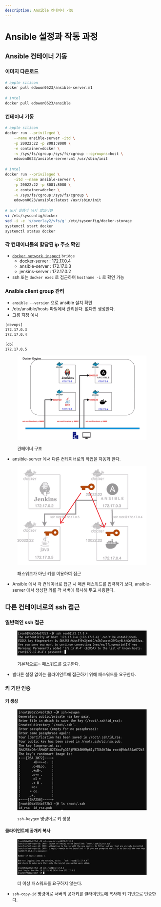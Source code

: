 ```yaml
---
description: Ansible 컨테이너 기동
---
```


# Ansible 설정과 작동 과정

## Ansible 컨테이너 기동

### 이미지 다운로드

```bash
# apple silicon
docker pull edowon0623/ansible-server:m1

# intel
docker pull edowon0623/ansible
```



### 컨테이너 기동

```bash
# apple silicon
docker run --privileged \
    --name ansible-server -itd \
    -p 20022:22 -p 8081:8080 \
    -e container=docker \
    -v /sys/fs/cgroup:/sys/fs/cgroup --cgroupns=host \
    edowon0623/ansible-server:m1 /usr/sbin/init
    
# intel
docker run --privileged \
    -itd --name ansible-server \
    -p 20022:22 -p 8081:8080 \
    -e container=docker \
    -v /sys/fs/cgroup:/sys/fs/cgroup \
    edowon0623/ansible:latest /usr/sbin/init

# 도커 실행이 되지 않았다면
vi /etc/sysconfig/docker
sed -i -e 's/overlay2/vfs/g' /etc/sysconfig/docker-storage
systemctl start docker
systemctl status docker
```



### 각 컨테이너들의 할당된 ip 주소 확인

* [`docker network inspect`](../appendix/docker.md#docker-network-inspect) `bridge`
  * docker-server : 172.17.0.4
  * ansible-server : 172.17.0.3
  * jenkins-server : 172.17.0.2
* ssh 또는 `docker exec` 로 접근하여 `hostname -i` 로 확인 가능



### Ansible client group 관리

* `ansible --version` 으로 ansible 설치 확인
* /etc/ansible/hosts 파일에서 관리된다. 없다면 생성한다.
* 그룹 지정 예시

```
[devops]
172.17.0.3
172.17.0.4

[db]
172.17.0.5
```

<figure><img src="../../.gitbook/assets/image (69).png" alt=""><figcaption><p>컨테이너 구조</p></figcaption></figure>

* ansible-server 에서 다른 컨테이너로의 작업을 자동화 한다.

<figure><img src="../../.gitbook/assets/image (70).png" alt=""><figcaption><p>패스워드가 아닌 키를 이용하여 접근</p></figcaption></figure>

* Ansible 에서 각 컨테이너로 접근 시 매번 패스워드를 입력하기 보다, ansible-server 에서 생성한 키를  각 서버에 복사해 두고 사용한다.



## 다른 컨테이너로의 ssh 접근

### 일반적인 ssh 접근

<figure><img src="../../.gitbook/assets/image (2).png" alt=""><figcaption><p>기본적으로는 패스워드를 요구한다.</p></figcaption></figure>

* 별다른 설정 없이는 클라이언트에 접근하기 위해 패스워드를 요구한다.



### 키 기반 인증

#### 키 생성

<figure><img src="../../.gitbook/assets/image (1).png" alt=""><figcaption><p><code>ssh-keygen</code> 명령어로 키 생성</p></figcaption></figure>

#### 클라이언트에 공개키 복사

<figure><img src="../../.gitbook/assets/image (3).png" alt=""><figcaption><p>더 이상 패스워드를 요구하지 않는다.</p></figcaption></figure>

* `ssh-copy-id` 명령어로 서버의 공개키를 클라이언트에 복사해 키 기반으로 인증한다.

